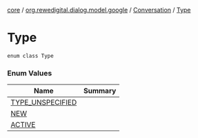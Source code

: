 [core](../../../index.md) / [org.rewedigital.dialog.model.google](../../index.md) / [Conversation](../index.md) / [Type](./index.md)

# Type

`enum class Type`

### Enum Values

| Name | Summary |
|---|---|
| [TYPE_UNSPECIFIED](-t-y-p-e_-u-n-s-p-e-c-i-f-i-e-d.md) |  |
| [NEW](-n-e-w.md) |  |
| [ACTIVE](-a-c-t-i-v-e.md) |  |
